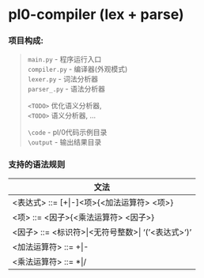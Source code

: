 # pl0-compiler (lex + parse)
### 项目构成:
> `main.py` - 程序运行入口  
> `compiler.py` - 编译器(外观模式)  
> `lexer.py` - 词法分析器  
> `parser_.py` - 语法分析器  
>  
> ```<TODO>``` 优化语义分析器,   
> ```<TODO>``` 语义分析器, ...  
>  
> `\code` - pl/0代码示例目录  
> `\output` - 输出结果目录    



### 支持的语法规则   
| 文法                                       |
|------------------------------------------|
| <表达式> ::= \[\+\|\-\]<项>\{<加法运算符> <项>\}   |
| <项> ::= <因子>\{<乘法运算符> <因子>\}             |
| <因子> ::= <标识符>\|<无符号整数>\| ‘\(’<表达式>‘\)’  |
| <加法运算符> ::= \+\|\-                       |
| <乘法运算符> ::= \*\|/                        |

